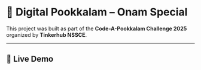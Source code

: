 # 🌸 Digital Pookkalam – Onam Special

  This project was built as part of the **Code-A-Pookkalam Challenge 2025** organized by **Tinkerhub NSSCE**.

---

## 🚀 Live Demo 



